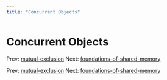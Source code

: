 ```yaml
---
title: "Concurrent Objects"
---
```


# Concurrent Objects

Prev: [mutual-exclusion](mutual-exclusion.md)
Next: [foundations-of-shared-memory](foundations-of-shared-memory.md)

Prev: [mutual-exclusion](mutual-exclusion.md)
Next: [foundations-of-shared-memory](foundations-of-shared-memory.md)
